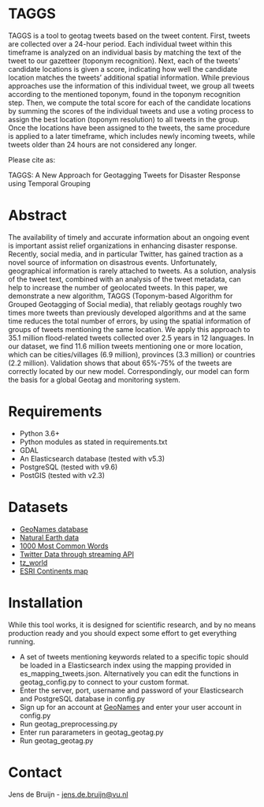 TAGGS
============

TAGGS is a tool to geotag tweets based on the tweet content.  First, tweets are collected over a 24-hour period. Each individual tweet within this timeframe is analyzed on an individual basis by matching the text of the tweet to our gazetteer (toponym recognition). Next, each of the tweets’ candidate locations is given a score, indicating how well the candidate location matches the tweets’ additional spatial information. While previous approaches use the information of this individual tweet, we group all tweets according to the mentioned toponym, found in the toponym recognition step. Then, we compute the total score for each of the candidate locations by summing the scores of the individual tweets and use a voting process to assign the best location (toponym resolution) to all tweets in the group. Once the locations have been assigned to the tweets, the same procedure is applied to a later timeframe, which includes newly incoming tweets, while tweets older than 24 hours are not considered any longer.

Please cite as:

TAGGS: A New Approach for Geotagging Tweets for Disaster Response using Temporal Grouping

Abstract
============

The availability of timely and accurate information about an ongoing event is important assist relief organizations in enhancing disaster response. Recently, social media, and in particular Twitter, has gained traction as a novel source of information on disastrous events. Unfortunately, geographical information is rarely attached to tweets. As a solution, analysis of the tweet text, combined with an analysis of the tweet metadata, can help to increase the number of geolocated tweets. In this paper, we demonstrate a new algorithm, TAGGS (Toponym-based Algorithm for Grouped Geotagging of Social media), that reliably geotags roughly two times more tweets than previously developed algorithms and at the same time reduces the total number of errors, by using the spatial information of groups of tweets mentioning the same location. We apply this approach to 35.1 million flood-related tweets collected over 2.5 years in 12 languages. In our dataset, we find 11.6 million tweets mentioning one or more location, which can be cities/villages (6.9 million), provinces (3.3 million) or countries (2.2 million). Validation shows that about 65%-75% of the tweets are correctly located by our new model. Correspondingly, our model can form the basis for a global Geotag and monitoring system.

Requirements
============

* Python 3.6+
* Python modules as stated in requirements.txt
* GDAL
* An Elasticsearch database (tested with v5.3)
* PostgreSQL (tested with v9.6)
* PostGIS (tested with v2.3)

Datasets
============
* [GeoNames database](http://download.geonames.org/export/dump/readme.txt)
* [Natural Earth data](http://www.naturalearthdata.com/)
* [1000 Most Common Words](http://1000mostcommonwords.com/)
* [Twitter Data through streaming API](https://dev.twitter.com/streaming/overview)
* [tz_world](http://efele.net/maps/tz/world/)
* [ESRI Continents map](https://www.arcgis.com/home/item.html?id=a3cb207855b348a297ab85261743351ds)

Installation
============

While this tool works, it is designed for scientific research, and by no means production ready and you should expect some effort to get everything running.

* A set of tweets mentioning keywords related to a specific topic should be loaded in a Elasticsearch index using the mapping provided in es_mapping_tweets.json. Alternatively you can edit the functions in geotag_config.py to connect to your custom format.
* Enter the server, port, username and password of your Elasticsearch and PostgreSQL database in config.py
* Sign up for an account at [GeoNames](https://www.geonames.org) and enter your user account in config.py
* Run geotag_preprocessing.py
* Enter run pararameters in geotag_geotag.py
* Run geotag_geotag.py

Contact
=======

Jens de Bruijn - jens.de.bruijn@vu.nl

